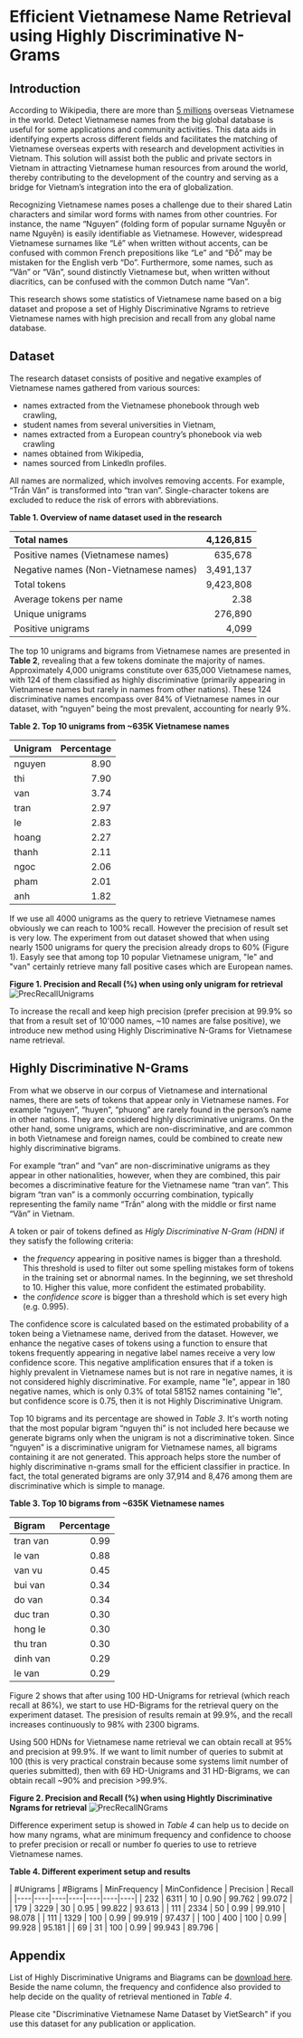 # Efficient Vietnamese Name Retrieval using Highly Discriminative N-Grams

## Introduction

According to Wikipedia, there are more than [5 millions](https://en.wikipedia.org/wiki/Overseas_Vietnamese) overseas Vietnamese in the world. Detect Vietnamese names from the big global database is useful for some applications and community activities. This data aids in identifying experts across different fields and facilitates the matching of Vietnamese overseas experts with research and development activities in Vietnam. This solution will assist both the public and private sectors in Vietnam in attracting Vietnamese human resources from around the world, thereby contributing to the development of the country and serving as a bridge for Vietnam’s integration into the era of globalization.

Recognizing Vietnamese names poses a challenge due to their shared Latin characters and similar word forms with names from other countries. For instance, the name “Nguyen” (folding form of popular surname Nguyễn or name Nguyên) is easily identifiable as Vietnamese. However, widespread Vietnamese surnames like “Lê” when written without accents, can be confused with common French prepositions like “Le” and “Đỗ” may be mistaken for the English verb “Do”. Furthermore, some names, such as “Vân” or “Văn”, sound distinctly Vietnamese but, when written without diacritics, can be confused with the common Dutch name “Van”.

This research shows some statistics of Vietnamese name based on a big dataset and propose a set of Highly Discriminative Ngrams to retrieve Vietnamese names with high precision and recall from any global name database.

## Dataset

The research dataset consists of positive and negative examples of Vietnamese names gathered from various sources: 

* names extracted from the Vietnamese phonebook through web crawling,
* student names from several universities in Vietnam,
* names extracted from a European country’s phonebook via web crawling
* names obtained from Wikipedia,
* names sourced from LinkedIn profiles. 

All names are normalized, which involves removing accents. For example, “Trần Văn” is transformed into “tran van”. Single-character tokens are excluded to reduce the risk of errors with abbreviations.

**Table 1. Overview of name dataset used in the research** 

| Total names | 4,126,815 |
|:---------------- | ----:|
| Positive names (Vietnamese names) | 635,678 |
| Negative names (Non-Vietnamese names) | 3,491,137 |
| Total tokens | 9,423,808 |
| Average tokens per name | 2.38
| Unique unigrams | 276,890 |
| Positive unigrams | 4,099 |

The top 10 unigrams and bigrams from Vietnamese names are presented in **Table 2**, revealing that a few tokens dominate the majority of names. Approximately 4,000 unigrams constitute over 635,000 Vietnamese names, with 124 of them classified as highly discriminative (primarily appearing in Vietnamese names but rarely in names from other nations). These 124 discriminative names encompass over 84% of Vietnamese names in our dataset, with “nguyen” being the most prevalent, accounting for nearly 9%. 

**Table 2. Top 10 unigrams from ~635K Vietnamese names**

| Unigram |  Percentage |
|:---------------- | ----:|
| nguyen | 8.90 |
| thi | 7.90 |
| van | 3.74 | 
| tran | 2.97 |
| le | 2.83 | 
| hoang | 2.27 | 
| thanh | 2.11 | 
| ngoc | 2.06 | 
| pham | 2.01 | 
| anh | 1.82 |

If we use all 4000 unigrams as the query to retrieve Vietnamese names obviously we can reach to 100% recall. However the precision of result set is very low. The experiment from out dataset showed that when using nearly 1500 unigrams for query the precision already drops to 60% (Figure 1). Easyly see that among top 10 popular Vietnamese unigram, "le" and "van" certainly retrieve many fall positive cases which are European names.

**Figure 1. Precision and Recall (%) when using only unigram for retrieval**
![PrecRecallUnigrams](https://github.com/user-attachments/assets/908273c1-6ae2-446d-a4b4-1befe4254aba)

To increase the recall and keep high precision (prefer precision at 99.9% so that from a result set of 10'000 names, ~10 names are false positive), we introduce new method using Highly Discriminative N-Grams for Vietnamese name retrieval.

## Highly Discriminative N-Grams

From what we observe in our corpus of Vietnamese and international names, there are sets of tokens that appear only in Vietnamese names. For example “nguyen”, “huyen”, “phuong” are rarely found in the person’s name in other nations. They are considered highly discriminative unigrams. On the other hand, some unigrams, which are non-discriminative, and are common in both Vietnamese and foreign names, could be combined to create new highly discriminative bigrams. 

For example “tran” and “van” are non-discriminative unigrams as they appear in other nationalities, however, when they are combined, this pair becomes a discriminative feature for the Vietnamese name “tran van”. This bigram “tran van” is a commonly occurring combination, typically representing the family name “Trần” along with the middle or first name “Văn” in Vietnam.

A token or pair of tokens defined as *Higly Discriminative N-Gram (HDN)* if they satisfy the following criteria:

* the _frequency_ appearing in positive names is bigger than a threshold. This threshold is used to filter out some spelling mistakes form of tokens in the training set or abnormal names. In the beginning, we set threshold to 10. Higher this value, more confident the estimated probability.
* the _confidence score_ is bigger than a threshold which is set every high (e.g. 0.995).

The confidence score is calculated based on the estimated probability of a token being a Vietnamese name, derived from the dataset. However, we enhance the negative cases of tokens using a function to ensure that tokens frequently appearing in negative label names receive a very low confidence score. This negative amplification ensures that if a token is highly prevalent in Vietnamese names but is not rare in negative names, it is not considered highly discriminative. For example, name "le", appear in 180 negative names, which is only 0.3% of total 58152 names containing "le", but confidence score is 0.75, then it is not Highly Discriminative Unigram.

Top 10 bigrams and its percentage  are showed in *Table 3*. It's worth noting that the most popular bigram “nguyen thi” is not included here because we generate bigrams only when the unigram is not a discriminative token. Since “nguyen” is a discriminative unigram for Vietnamese names, all bigrams containing it are not generated. This approach helps store the number of highly discriminative n-grams small for the efficient classifier in practice. In fact, the total generated bigrams are only 37,914 and 8,476 among them are discriminative which is simple to manage.

**Table 3. Top 10 bigrams from ~635K Vietnamese names**

| Bigram |  Percentage |
|:---------------- | ----:|
| tran van | 0.99
| le van | 0.88 | 
| van vu | 0.45 | 
| bui van | 0.34 |
| do van | 0.34 | 
| duc tran | 0.30 | 
| hong le | 0.30 | 
| thu tran | 0.30 | 
| dinh van | 0.29 | 
| le van | 0.29 |

Figure 2 shows that after using 100 HD-Unigrams for retrieval (which reach recall at 86%), we start to use HD-Bigrams for the retrieval query on the experiment dataset. The presision of results remain at 99.9%, and the recall increases continuously to 98% with 2300 bigrams. 

Using 500 HDNs for Vietnamese name retrieval we can obtain recall at 95% and precision at 99.9%. If we want to limit number of queries to submit at 100 (this is very practical constrain because some systems limit number of queries submitted), then with 69 HD-Unigrams and 31 HD-Bigrams, we can obtain recall ~90% and precision >99.9%.

**Figure 2. Precision and Recall (%) when using Hightly Discriminative Ngrams for retrieval**
![PrecRecallNGrams](https://github.com/user-attachments/assets/b7515fc2-4d46-471c-a5e1-6e6711f36127)

Difference experiment setup is showed in  *Table 4* can help us to decide on how many ngrams, what are minimum frequency and confidence to choose to prefer precision or recall or number fo queries to use to retrieve Vietnamese names.

**Table 4. Different experiment setup and results**

|  #Unigrams | #Bigrams | MinFrequency | MinConfidence | Precision | Recall | 
|----|----|----|----|----|----|----|
| 232 | 6311 | 10 | 0.90 |  99.762 | 99.072 | 
| 179 | 3229 | 30 | 0.95 |  99.822 | 93.613 | 
| 111 | 2334 | 50 | 0.99 |  99.910 | 98.078 | 
| 111 | 1329 | 100 | 0.99 |  99.919 | 97.437 |
| 100 | 400 | 100 | 0.99 |  99.928 | 95.181 | 
| 69 | 31 | 100 | 0.99 |  99.943 | 89.796 | 


## Appendix

List of Highly Discriminative Unigrams and Biagrams can be [download here](https://github.com/toanluu/vietname/blob/master/data). Beside the name column, the frequency and confidence also provided to help decide on the quality of retrieval mentioned in *Table 4*. 

Please cite "Discriminative Vietnamese Name Dataset by VietSearch" if you use this dataset for any publication or application.


